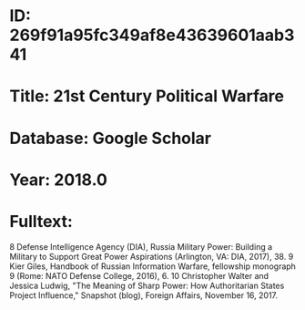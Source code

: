 # ID: 269f91a95fc349af8e43639601aab341
# Title: 21st Century Political Warfare
# Database: Google Scholar
# Year: 2018.0
# Fulltext:
8 Defense Intelligence Agency (DIA), Russia Military Power: Building a Military to Support Great Power Aspirations (Arlington, VA: DIA, 2017), 38.
9 Kier Giles, Handbook of Russian Information Warfare, fellowship monograph 9 (Rome: NATO Defense College, 2016), 6.
10 Christopher Walter and Jessica Ludwig, "The Meaning of Sharp Power: How Authoritarian States Project Influence," Snapshot (blog), Foreign Affairs, November 16, 2017.